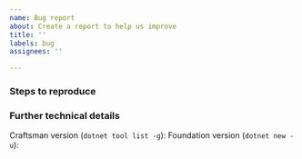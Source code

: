 ```yaml
---
name: Bug report
about: Create a report to help us improve
title: ''
labels: bug
assignees: ''

---
```


<!-- Describe what isn't working as expected -->



### Steps to reproduce

<!--
What steps can we follow to reproduce the issue?

We ❤ code! Include a complete code listing or attach a simplified project

```csharp
Console.WriteLine("Hello, World!");
```

Got Exceptions? Include both the message and the stack trace

-->



### Further technical details

Craftsman version (`dotnet tool list -g`):
Foundation version (`dotnet new -u`):
